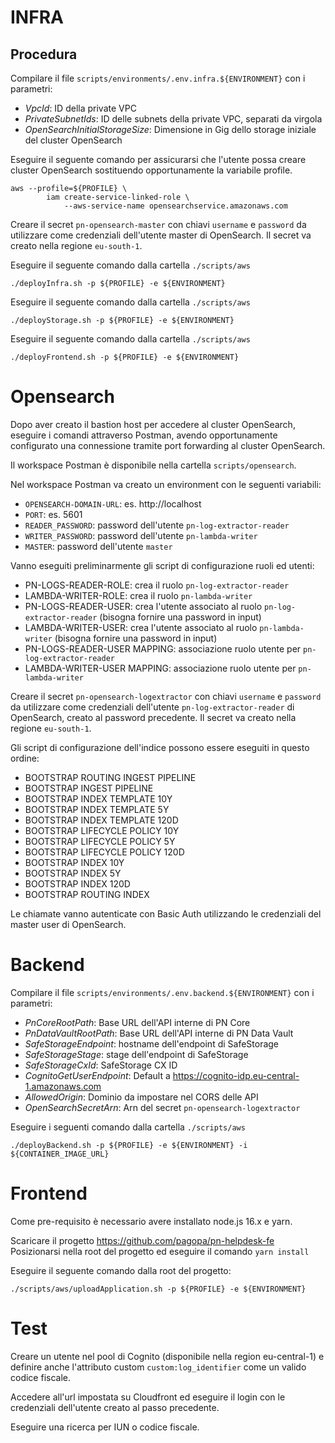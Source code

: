 # INFRA
## Procedura

Compilare il file `scripts/environments/.env.infra.${ENVIRONMENT}` con i parametri:
- *VpcId*: ID della private VPC
- *PrivateSubnetIds*: ID delle subnets della private VPC, separati da virgola
- *OpenSearchInitialStorageSize*: Dimensione in Gig dello storage iniziale del cluster OpenSearch

Eseguire il seguente comando per assicurarsi che l'utente possa creare cluster OpenSearch sostituendo opportunamente la variabile profile. 

```
aws --profile=${PROFILE} \
        iam create-service-linked-role \
            --aws-service-name opensearchservice.amazonaws.com
```

Creare il secret `pn-opensearch-master` con chiavi `username` e `password` da utilizzare come credenziali dell'utente master di OpenSearch. Il secret va creato nella regione `eu-south-1`.


Eseguire il seguente comando dalla cartella `./scripts/aws`

`./deployInfra.sh -p ${PROFILE} -e ${ENVIRONMENT}`

Eseguire il seguente comando dalla cartella `./scripts/aws`

`./deployStorage.sh -p ${PROFILE} -e ${ENVIRONMENT}`

Eseguire il seguente comando dalla cartella `./scripts/aws`

`./deployFrontend.sh -p ${PROFILE} -e ${ENVIRONMENT}`

# Opensearch
Dopo aver creato il bastion host per accedere al cluster OpenSearch, eseguire i comandi attraverso Postman, avendo opportunamente configurato una connessione tramite port forwarding al cluster OpenSearch.

Il workspace Postman è disponibile nella cartella `scripts/opensearch`.

Nel workspace Postman va creato un environment con le seguenti variabili:
- `OPENSEARCH-DOMAIN-URL`: es. http://localhost
- `PORT`: es. 5601
- `READER_PASSWORD`: password dell'utente `pn-log-extractor-reader` 
- `WRITER_PASSWORD`: password dell'utente `pn-lambda-writer` 
- `MASTER`: password dell'utente `master`

Vanno eseguiti preliminarmente gli script di configurazione ruoli ed utenti:
- PN-LOGS-READER-ROLE: crea il ruolo `pn-log-extractor-reader`
- LAMBDA-WRITER-ROLE: crea il ruolo `pn-lambda-writer`
- PN-LOGS-READER-USER: crea l'utente associato al ruolo `pn-log-extractor-reader` (bisogna fornire una password in input)
- LAMBDA-WRITER-USER: crea l'utente associato al ruolo `pn-lambda-writer` (bisogna fornire una password in input)
- PN-LOGS-READER-USER MAPPING: associazione ruolo utente per `pn-log-extractor-reader`
- LAMBDA-WRITER-USER MAPPING: associazione ruolo utente per `pn-lambda-writer`

Creare il secret `pn-opensearch-logextractor` con chiavi `username` e `password` da utilizzare come credenziali dell'utente `pn-log-extractor-reader` di OpenSearch, creato al password precedente. Il secret va creato nella regione `eu-south-1`.

Gli script di configurazione dell'indice possono essere eseguiti in questo ordine:
- BOOTSTRAP ROUTING INGEST PIPELINE
- BOOTSTRAP INGEST PIPELINE
- BOOTSTRAP INDEX TEMPLATE 10Y
- BOOTSTRAP INDEX TEMPLATE 5Y
- BOOTSTRAP INDEX TEMPLATE 120D
- BOOTSTRAP LIFECYCLE POLICY 10Y
- BOOTSTRAP LIFECYCLE POLICY 5Y
- BOOTSTRAP LIFECYCLE POLICY 120D
- BOOTSTRAP INDEX 10Y
- BOOTSTRAP INDEX 5Y
- BOOTSTRAP INDEX 120D
- BOOTSTRAP ROUTING INDEX

Le chiamate vanno autenticate con Basic Auth utilizzando le credenziali del master user di OpenSearch.

# Backend

Compilare il file `scripts/environments/.env.backend.${ENVIRONMENT}` con i parametri:
- *PnCoreRootPath*: Base URL dell'API interne di PN Core
- *PnDataVaultRootPath*: Base URL dell'API interne di PN Data Vault
- *SafeStorageEndpoint*: hostname dell'endpoint di SafeStorage
- *SafeStorageStage*: stage dell'endpoint di SafeStorage
- *SafeStorageCxId*: SafeStorage CX ID
- *CognitoGetUserEndpoint*: Default a https://cognito-idp.eu-central-1.amazonaws.com
- *AllowedOrigin*: Dominio da impostare nel CORS delle API
- *OpenSearchSecretArn*: Arn del secret `pn-opensearch-logextractor` 

Eseguire i seguenti comando dalla cartella `./scripts/aws`

`./deployBackend.sh -p ${PROFILE} -e ${ENVIRONMENT} -i ${CONTAINER_IMAGE_URL}`

# Frontend
Come pre-requisito è necessario avere installato node.js 16.x e yarn.

Scaricare il progetto https://github.com/pagopa/pn-helpdesk-fe
Posizionarsi nella root del progetto ed eseguire il comando `yarn install` 

Eseguire il seguente comando dalla root del progetto:

`./scripts/aws/uploadApplication.sh -p ${PROFILE} -e ${ENVIRONMENT}`

# Test
Creare un utente nel pool di Cognito (disponibile nella region eu-central-1) e definire anche l'attributo custom `custom:log_identifier` come un valido codice fiscale.

Accedere all'url impostata su Cloudfront ed eseguire il login con le credenziali dell'utente creato al passo precedente.

Eseguire una ricerca per IUN o codice fiscale.
